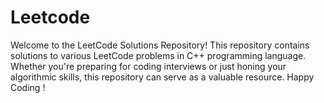 # Leetcode
Welcome to the LeetCode Solutions Repository! This repository contains solutions to various LeetCode problems in C++ programming language. Whether you're preparing for coding interviews or just honing your algorithmic skills, this repository can serve as a valuable resource. Happy Coding !
